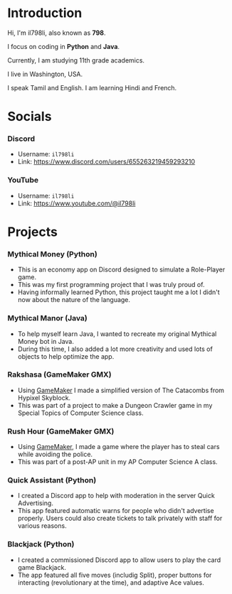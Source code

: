 # Introduction
Hi, I'm il798li, also known as __798__.

I focus on coding in __Python__ and __Java__.

Currently, I am studying 11th grade academics.

I live in Washington, USA.

I speak Tamil and English. I am learning Hindi and French.

# Socials
### Discord
- Username: `il798li`
- Link: https://www.discord.com/users/655263219459293210
### YouTube
- Username: `il798li`
- Link: https://www.youtube.com/@il798li

# Projects
### Mythical Money (Python)
- This is an economy app on Discord designed to simulate a Role-Player game.
- This was my first programming project that I was truly proud of.
- Having informally learned Python, this project taught me a lot I didn't now about the nature of the language.

### Mythical Manor (Java)
- To help myself learn Java, I wanted to recreate my original Mythical Money bot in Java.
- During this time, I also added a lot more creativity and used lots of objects to help optimize the app.
  
### Rakshasa (GameMaker GMX)
- Using [GameMaker](https://gamemaker.io/en) I made a simplified version of The Catacombs from Hypixel Skyblock.
- This was part of a project to make a Dungeon Crawler game in my Special Topics of Computer Science class.

### Rush Hour (GameMaker GMX)
- Using [GameMaker](https://gamemaker.io/en), I made a game where the player has to steal cars while avoiding the police.
- This was part of a post-AP unit in my AP Computer Science A class.
  
### Quick Assistant (Python)
- I created a Discord app to help with moderation in the server Quick Advertising.
- This app featured automatic warns for people who didn't advertise properly. Users could also create tickets to talk privately with staff for various reasons.

### Blackjack (Python)
- I created a commissioned Discord app to allow users to play the card game Blackjack.
- The app featured all five moves (includig Split), proper buttons for interacting (revolutionary at the time), and adaptive Ace values.

